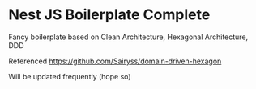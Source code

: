 # Nest JS Boilerplate Complete
Fancy boilerplate based on Clean Architecture, Hexagonal Architecture, DDD

Referenced https://github.com/Sairyss/domain-driven-hexagon

Will be updated frequently (hope so)
